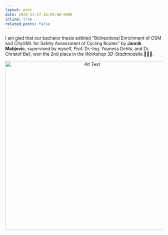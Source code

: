 ```yaml
---
layout: post
date: 2024-11-27 15:59:00-0400
inline: true
related_posts: false
---
```

I am glad that our bachelor thesis edtitled "Bidirectional Enrichment of OSM and CityGML for Safety Assessment of Cycling Routes" by **Jannik Matijevic**, supervised by myself, Prof. Dr.-Ing. Youness Dehbi, and Dr. Christof Beil, won the 2nd place in the *Workshop 3D-Stadtmodelle*.:tada::tada::tada:.
<div style="text-align: center;">
    <img src="{{ site.baseurl }}/assets/img/news/2-Preis.jpg" alt="Alt Text" width="540" height="auto">
</div>


